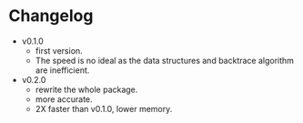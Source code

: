 # Changelog

- v0.1.0
    - first version.
    - The speed is no ideal as the data structures and backtrace algorithm are inefficient.
- v0.2.0
    - rewrite the whole package.
    - more accurate.
    - 2X faster than v0.1.0, lower memory.
